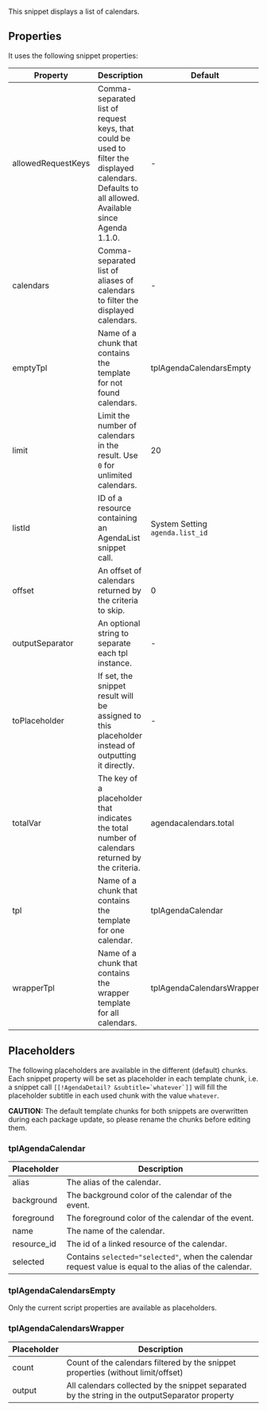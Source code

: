 This snippet displays a list of calendars.

## Properties

It uses the following snippet properties:

Property | Description | Default
---------|-------------|--------
allowedRequestKeys | Comma-separated list of request keys, that could be used to filter the displayed calendars. Defaults to all allowed. Available since Agenda 1.1.0. | -
calendars | Comma-separated list of aliases of calendars to filter the displayed calendars. | -
emptyTpl | Name of a chunk that contains the template for not found calendars. | tplAgendaCalendarsEmpty
limit | Limit the number of calendars in the result. Use `0` for unlimited calendars. | 20
listId | ID of a resource containing an AgendaList snippet call. | System Setting `agenda.list_id`
offset | An offset of calendars returned by the criteria to skip. | 0
outputSeparator | An optional string to separate each tpl instance. | -
toPlaceholder | If set, the snippet result will be assigned to this placeholder instead of outputting it directly. | -
totalVar | The key of a placeholder that indicates the total number of calendars returned by the criteria. | agendacalendars.total
tpl | Name of a chunk that contains the template for one calendar. | tplAgendaCalendar
wrapperTpl | Name of a chunk that contains the wrapper template for all calendars. | tplAgendaCalendarsWrapper

## Placeholders

The following placeholders are available in the different (default) chunks. Each
snippet property will be set as placeholder in each template chunk, i.e. a
snippet call ```[[!AgendaDetail? &subtitle=`whatever`]]``` will fill the
placeholder subtitle in each used chunk with the value `whatever`.

**CAUTION:** The default template chunks for both snippets are overwritten
during each package update, so please rename the chunks before editing them.

### tplAgendaCalendar

Placeholder | Description
------------|------------
alias | The alias of the calendar.
background | The background color of the calendar of the event.
foreground | The foreground color of the calendar of the event.
name | The name of the calendar.
resource_id | The id of a linked resource of the calendar.
selected | Contains `selected="selected"`, when the calendar request value is equal to the alias of the calendar.

### tplAgendaCalendarsEmpty

Only the current script properties are available as placeholders.

### tplAgendaCalendarsWrapper

Placeholder | Description
------------|------------
count | Count of the calendars filtered by the snippet properties (without limit/offset)
output | All calendars collected by the snippet separated by the string in the outputSeparator property
